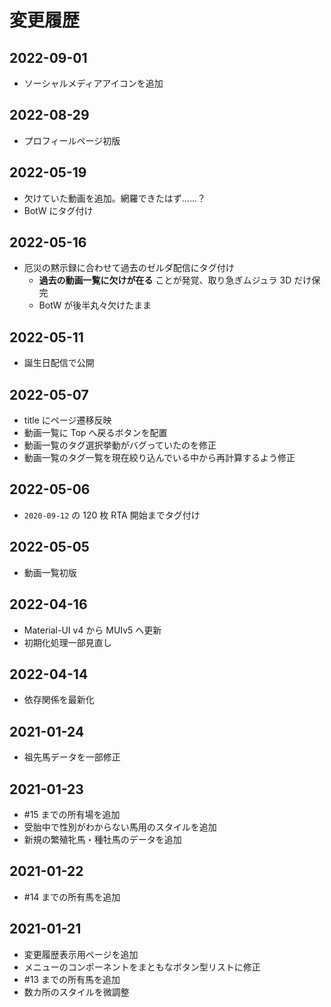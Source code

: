 # 変更履歴

## 2022-09-01

- ソーシャルメディアアイコンを追加

## 2022-08-29

- プロフィールページ初版

## 2022-05-19

- 欠けていた動画を追加。網羅できたはず……？
- BotW にタグ付け

## 2022-05-16

- 厄災の黙示録に合わせて過去のゼルダ配信にタグ付け
  - **過去の動画一覧に欠けが在る** ことが発覚、取り急ぎムジュラ 3D だけ保完
  - BotW が後半丸々欠けたまま

## 2022-05-11

- 誕生日配信で公開

## 2022-05-07

- title にページ遷移反映
- 動画一覧に Top へ戻るボタンを配置
- 動画一覧のタグ選択挙動がバグっていたのを修正
- 動画一覧のタグ一覧を現在絞り込んでいる中から再計算するよう修正

## 2022-05-06

- `2020-09-12` の 120 枚 RTA 開始までタグ付け

## 2022-05-05

- 動画一覧初版

## 2022-04-16

- Material-UI v4 から MUIv5 へ更新
- 初期化処理一部見直し

## 2022-04-14

- 依存関係を最新化

## 2021-01-24

- 祖先馬データを一部修正

## 2021-01-23

- #15 までの所有場を追加
- 受胎中で性別がわからない馬用のスタイルを追加
- 新規の繁殖牝馬・種牡馬のデータを追加

## 2021-01-22

- #14 までの所有馬を追加

## 2021-01-21

- 変更履歴表示用ページを追加
- メニューのコンポーネントをまともなボタン型リストに修正
- #13 までの所有馬を追加
- 数カ所のスタイルを微調整

